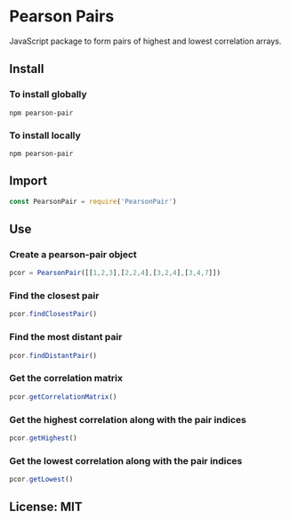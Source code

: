 # Pearson Pairs
JavaScript package to form pairs of highest and lowest correlation arrays.

## Install

### To install globally
```
npm pearson-pair
```
### To install locally
```
npm pearson-pair
```

## Import

```JavaScript
const PearsonPair = require('PearsonPair')
```

## Use

### Create a pearson-pair object

```JavaScript
pcor = PearsonPair([[1,2,3],[2,2,4],[3,2,4],[3,4,7]])
```

### Find the closest pair

```JavaScript
pcor.findClosestPair()
```

### Find the most distant pair

```JavaScript
pcor.findDistantPair()
```

### Get the correlation matrix
```JavaScript
pcor.getCorrelationMatrix()
```
### Get the highest correlation along with the pair indices
```JavaScript
pcor.getHighest()
```

### Get the lowest correlation along with the pair indices
```JavaScript
pcor.getLowest()
```

## License: MIT

